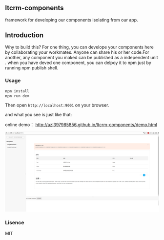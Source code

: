 ## ltcrm-components

  framework for developing our components isolating from our app.
## Introduction
Why to build this? For one thing, you can develope your components here by collaborating your workmates. Anyone can share his or her code.For another, any component you maked can be published as a independent unit . when you have deved one component, you can delpoy it to npm just by running npm publish shell.

### Usage

```
npm install
npm run dev
```

Then open `http://localhost:9001` on your browser. 

and what you see is just like that:

online demo： http://azl397985856.github.io/ltcrm-components/demo.html

![image](https://github.com/azl397985856/ltcrm-components/raw/master/clip.png)

### Lisence
MIT
